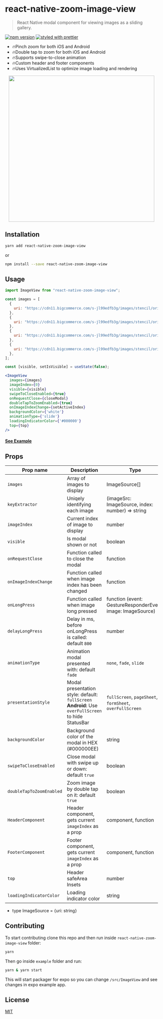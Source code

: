 # react-native-zoom-image-view

> React Native modal component for viewing images as a sliding gallery.

[![npm version](https://badge.fury.io/js/react-native-zoom-image-view.svg)](https://badge.fury.io/js/react-native-zoom-image-view)
[![styled with prettier](https://img.shields.io/badge/styled_with-prettier-ff69b4.svg)](https://github.com/prettier/prettier)

- 🔥Pinch zoom for both iOS and Android
- 🔥Double tap to zoom for both iOS and Android
- 🔥Supports swipe-to-close animation
- 🔥Custom header and footer components
- 🔥Uses VirtualizedList to optimize image loading and rendering

[//]: # (Try with Expo: https://expo.io/@antonkalinin/react-native-zoom-image-view)

<p align="center">
  <img src="https://github.com/longwnx/react-native-zoom-image-view/blob/main/demo.gif?raw=true" height="480" />
</p>

## Installation

```bash
yarn add react-native-zoom-image-view
```

or

```bash
npm install --save react-native-zoom-image-view
```

## Usage

```jsx
import ImageView from "react-native-zoom-image-view";

const images = [
  {
    uri: "https://cdn11.bigcommerce.com/s-jl99edfb3g/images/stencil/original/attribute_rule_images/2797_source_1685935851.jpg",
  },
  {
    uri: "https://cdn11.bigcommerce.com/s-jl99edfb3g/images/stencil/original/attribute_rule_images/2798_source_1685935851.jp",
  },
  {
    uri: "https://cdn11.bigcommerce.com/s-jl99edfb3g/images/stencil/original/attribute_rule_images/2799_source_1685935851.jpg",
  },
  {
    uri: "https://cdn11.bigcommerce.com/s-jl99edfb3g/images/stencil/original/attribute_rule_images/2800_source_1685935851.jpg",
  },
];

const [visible, setIsVisible] = useState(false);

<ImageView
  images={images}
  imageIndex={0}
  visible={visible}
  swipeToCloseEnabled={true}
  onRequestClose={closeModal}
  doubleTapToZoomEnabled={true}
  onImageIndexChange={setActiveIndex}
  backgroundColor={'white'}
  animationType={'slide'}
  loadingIndicatorColor={'#000000'}
  top={top}
/>
```

#### [See Example](https://github.com/longwnx/react-native-zoom-image-view/blob/master/example/App.tsx#L62-L80)

## Props

| Prop name                | Description                                                                                         | Type                                                        | Required |
|--------------------------|-----------------------------------------------------------------------------------------------------|-------------------------------------------------------------|----------|
| `images`                 | Array of images to display                                                                          | ImageSource[]                                               | true     |
| `keyExtractor`           | Uniqely identifying each image                                                                      | (imageSrc: ImageSource, index: number) => string            | false    |
| `imageIndex`             | Current index of image to display                                                                   | number                                                      | true     |
| `visible`                | Is modal shown or not                                                                               | boolean                                                     | true     |
| `onRequestClose`         | Function called to close the modal                                                                  | function                                                    | true     |
| `onImageIndexChange`     | Function called when image index has been changed                                                   | function                                                    | false    |
| `onLongPress`            | Function called when image long pressed                                                             | function (event: GestureResponderEvent, image: ImageSource) | false    |
| `delayLongPress`         | Delay in ms, before onLongPress is called: default `800`                                            | number                                                      | false    |
| `animationType`          | Animation modal presented with: default `fade`                                                      | `none`, `fade`, `slide`                                     | false    |
| `presentationStyle`      | Modal presentation style: default: `fullScreen` **Android:** Use `overFullScreen` to hide StatusBar | `fullScreen`, `pageSheet`, `formSheet`, `overFullScreen`    | false    |
| `backgroundColor`        | Background color of the modal in HEX (#000000EE)                                                    | string                                                      | false    |
| `swipeToCloseEnabled`    | Close modal with swipe up or down: default `true`                                                   | boolean                                                     | false    |
| `doubleTapToZoomEnabled` | Zoom image by double tap on it: default `true`                                                      | boolean                                                     | false    |
| `HeaderComponent`        | Header component, gets current `imageIndex` as a prop                                               | component, function                                         | false    |
| `FooterComponent`        | Footer component, gets current `imageIndex` as a prop                                               | component, function                                         | false    |
| `top`                    | Header safeArea Insets                                                                              | number                                                      | false    |
| `loadingIndicatorColor`  | Loading indicator color                                                                             | string                                                      | false    |

- type ImageSource = {uri: string}

## Contributing

To start contributing clone this repo and then run inside `react-native-zoom-image-view` folder:

```bash
yarn
```

Then go inside `example` folder and run:

```bash
yarn & yarn start
```

This will start packager for expo so you can change `/src/ImageView` and see changes in expo example app.

## License

[MIT](LICENSE)
